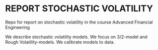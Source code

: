 # REPORT STOCHASTIC VOLATILITY
Repo for report on stochastic volatility in the course Advanced Financial Engineering

We describe stochastic volatility models. We focus on 3/2-model and Rough Volatility-models.
We calibrate models to data.
